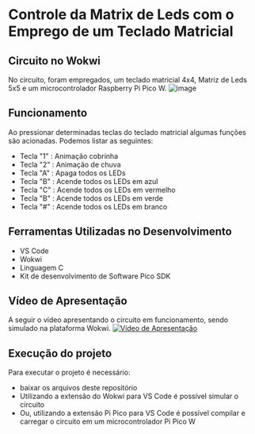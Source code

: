 # Controle da Matrix de Leds com o Emprego de um Teclado Matricial

## Circuito no Wokwi

No circuito, foram empregados, um teclado matricial 4x4, Matriz de Leds 5x5 e um microcontrolador Raspberry Pi Pico W.
![image](https://github.com/user-attachments/assets/83595729-9f88-46bd-9e01-9ebdd457fbc9)

## Funcionamento

Ao pressionar determinadas teclas do teclado matricial algumas funções são acionadas. Podemos listar as seguintes:

- Tecla "1" : Animação cobrinha
- Tecla "2" : Animação de chuva
- Tecla "A" : Apaga todos os LEDs
- Tecla "B" : Acende todos os LEDs em azul
- Tecla "C" : Acende todos os LEDs em vermelho
- Tecla "B" : Acende todos os LEDs em verde
- Tecla "#" : Acende todos os LEDs em branco

## Ferramentas Utilizadas no Desenvolvimento

- VS Code
- Wokwi
- Linguagem C
- Kit de desenvolvimento de Software Pico SDK

## Vídeo de Apresentação

A seguir o vídeo apresentando o circuito em funcionamento, sendo simulado na plataforma Wokwi.
[![Vídeo de Apresentação](https://img.youtube.com/vi/yYEfE9IMQqU/maxresdefault.jpg)](https://www.youtube.com/watch?v=yYEfE9IMQqU)

## Execução do projeto

Para executar o projeto é necessário: 
- baixar os arquivos deste repositório
- Utilizando a extensão do Wokwi para VS Code é possível simular o circuito
- Ou, utilizando a extensão Pi Pico para VS Code é possível compilar e carregar o circuito em um microcontrolador Pi Pico W
